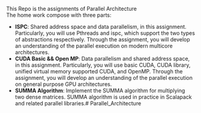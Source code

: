 This Repo is the assignments of Parallel Architecture<br>
The home work compose with three parts:

+ **ISPC**:  Shared address space and data parallelism, in this assignment. Particularly, you will use Pthreads and ispc, which support the two types of abstractions respectively. Through the assignment, you will develop an understanding of the parallel execution on modern multicore architectures.
+ **CUDA Basic && Open MP**:  Data parallelism and shared address space, in this assignment. Particularly, you will use basic CUDA, CUDA library, unified virtual memory supported CUDA, and OpenMP. Through the assignment, you will develop an understanding of the parallel execution on general purpose GPU architectures.
+ **SUMMA Algorithm**: Implement the SUMMA algorithm for multiplying two dense matrices. SUMMA algorithm is used in practice in Scalapack and related parallel libraries.# Parallel_Architecture
